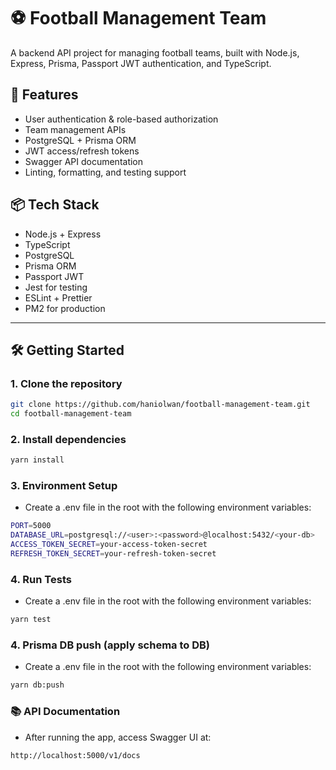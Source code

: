 # ⚽ Football Management Team

A backend API project for managing football teams, built with Node.js, Express, Prisma, Passport JWT authentication, and TypeScript.

## 🚀 Features

- User authentication & role-based authorization
- Team management APIs
- PostgreSQL + Prisma ORM
- JWT access/refresh tokens
- Swagger API documentation
- Linting, formatting, and testing support

## 📦 Tech Stack

- Node.js + Express
- TypeScript
- PostgreSQL
- Prisma ORM
- Passport JWT
- Jest for testing
- ESLint + Prettier
- PM2 for production

---

## 🛠️ Getting Started

### 1. Clone the repository

```bash
git clone https://github.com/haniolwan/football-management-team.git
cd football-management-team
```

### 2. Install dependencies

```bash
yarn install
```

### 3. Environment Setup

- Create a .env file in the root with the following environment variables:

```bash
PORT=5000
DATABASE_URL=postgresql://<user>:<password>@localhost:5432/<your-db>
ACCESS_TOKEN_SECRET=your-access-token-secret
REFRESH_TOKEN_SECRET=your-refresh-token-secret
```

### 4. Run Tests

- Create a .env file in the root with the following environment variables:

```bash
yarn test
```

### 4. Prisma DB push (apply schema to DB)

- Create a .env file in the root with the following environment variables:

```bash
yarn db:push
```

### 📚 API Documentation

- After running the app, access Swagger UI at:

```bash
http://localhost:5000/v1/docs
```

